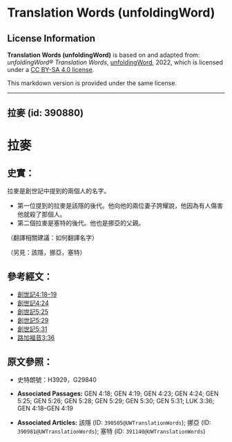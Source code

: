 # Translation Words (unfoldingWord)

## License Information

**Translation Words (unfoldingWord)** is based on and adapted from: _unfoldingWord® Translation Words_, [unfoldingWord](https://unfoldingword.org/utw), 2022, which is licensed under a [CC BY-SA 4.0 license](https://creativecommons.org/licenses/by-sa/4.0/legalcode.en).

This markdown version is provided under the same license.



--------------------------------

## 拉麥 (id: 390880)

拉麥
==

史實：
---

拉麥是創世記中提到的兩個人的名字。

* 第一位提到的拉麥是該隱的後代。他向他的兩位妻子誇耀說，他因為有人傷害他就殺了那個人。
* 第二個拉麥是塞特的後代。他也是挪亞的父親。

（翻譯相關建議：如何翻譯名字）

（另見：該隱，挪亞，塞特）

參考經文：
-----

* [創世記4:18–19](https://ref.ly/Gen4:18-Gen4:19)
* [創世記4:24](https://ref.ly/Gen4:24)
* [創世記5:25](https://ref.ly/Gen5:25)
* [創世記5:29](https://ref.ly/Gen5:29)
* [創世記5:31](https://ref.ly/Gen5:31)
* [路加福音3:36](https://ref.ly/Luke3:36)

原文參照：
-----

* 史特朗號：H3929，G29840

* **Associated Passages:** GEN 4:18; GEN 4:19; GEN 4:23; GEN 4:24; GEN 5:25; GEN 5:26; GEN 5:28; GEN 5:29; GEN 5:30; GEN 5:31; LUK 3:36; GEN 4:18–GEN 4:19
* **Associated Articles:** 該隱 (ID: `390505@UWTranslationWords`); 挪亞 (ID: `390981@UWTranslationWords`); 塞特 (ID: `391140@UWTranslationWords`)

